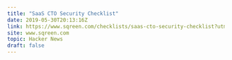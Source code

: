 ```yaml
---
title: "SaaS CTO Security Checklist"
date: 2019-05-30T20:13:16Z
link: https://www.sqreen.com/checklists/saas-cto-security-checklist?utm_medium=RSS&utm_source=hune
site: www.sqreen.com
topic: Hacker News
draft: false
---
```

